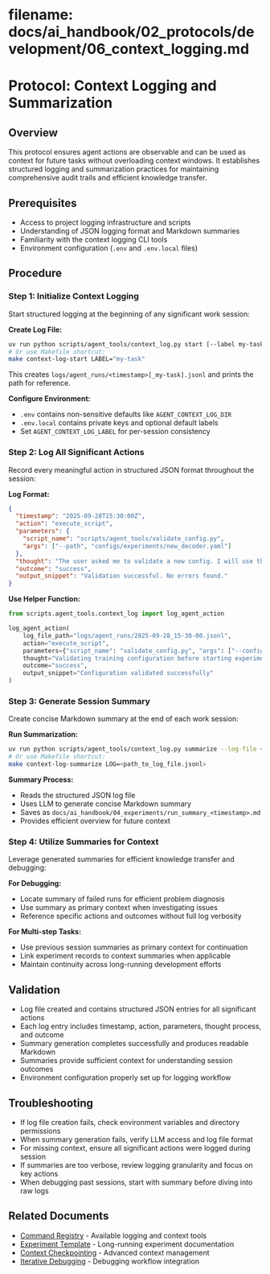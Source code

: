 # **filename: docs/ai_handbook/02_protocols/development/06_context_logging.md**
<!-- ai_cue:priority=high -->
<!-- ai_cue:use_when=context_logging,summarization,agent_workflow -->

# **Protocol: Context Logging and Summarization**

## **Overview**
This protocol ensures agent actions are observable and can be used as context for future tasks without overloading context windows. It establishes structured logging and summarization practices for maintaining comprehensive audit trails and efficient knowledge transfer.

## **Prerequisites**
- Access to project logging infrastructure and scripts
- Understanding of JSON logging format and Markdown summaries
- Familiarity with the context logging CLI tools
- Environment configuration (`.env` and `.env.local` files)

## **Procedure**

### **Step 1: Initialize Context Logging**
Start structured logging at the beginning of any significant work session:

**Create Log File:**
```bash
uv run python scripts/agent_tools/context_log.py start [--label my-task]
# Or use Makefile shortcut:
make context-log-start LABEL="my-task"
```

This creates `logs/agent_runs/<timestamp>[_my-task].jsonl` and prints the path for reference.

**Configure Environment:**
- `.env` contains non-sensitive defaults like `AGENT_CONTEXT_LOG_DIR`
- `.env.local` contains private keys and optional default labels
- Set `AGENT_CONTEXT_LOG_LABEL` for per-session consistency

### **Step 2: Log All Significant Actions**
Record every meaningful action in structured JSON format throughout the session:

**Log Format:**
```json
{
  "timestamp": "2025-09-28T15:30:00Z",
  "action": "execute_script",
  "parameters": {
    "script_name": "scripts/agent_tools/validate_config.py",
    "args": ["--path", "configs/experiments/new_decoder.yaml"]
  },
  "thought": "The user asked me to validate a new config. I will use the 'validate_config.py' tool from the command registry to check for errors before proceeding.",
  "outcome": "success",
  "output_snippet": "Validation successful. No errors found."
}
```

**Use Helper Function:**
```python
from scripts.agent_tools.context_log import log_agent_action

log_agent_action(
    log_file_path="logs/agent_runs/2025-09-28_15-30-00.jsonl",
    action="execute_script",
    parameters={"script_name": "validate_config.py", "args": ["--config-name", "train"]},
    thought="Validating training configuration before starting experiment",
    outcome="success",
    output_snippet="Configuration validated successfully"
)
```

### **Step 3: Generate Session Summary**
Create concise Markdown summary at the end of each work session:

**Run Summarization:**
```bash
uv run python scripts/agent_tools/context_log.py summarize --log-file <path_to_log_file.jsonl>
# Or use Makefile shortcut:
make context-log-summarize LOG=<path_to_log_file.jsonl>
```

**Summary Process:**
- Reads the structured JSON log file
- Uses LLM to generate concise Markdown summary
- Saves as `docs/ai_handbook/04_experiments/run_summary_<timestamp>.md`
- Provides efficient overview for future context

### **Step 4: Utilize Summaries for Context**
Leverage generated summaries for efficient knowledge transfer and debugging:

**For Debugging:**
- Locate summary of failed runs for efficient problem diagnosis
- Use summary as primary context when investigating issues
- Reference specific actions and outcomes without full log verbosity

**For Multi-step Tasks:**
- Use previous session summaries as primary context for continuation
- Link experiment records to context summaries when applicable
- Maintain continuity across long-running development efforts

## **Validation**
- Log file created and contains structured JSON entries for all significant actions
- Each log entry includes timestamp, action, parameters, thought process, and outcome
- Summary generation completes successfully and produces readable Markdown
- Summaries provide sufficient context for understanding session outcomes
- Environment configuration properly set up for logging workflow

## **Troubleshooting**
- If log file creation fails, check environment variables and directory permissions
- When summary generation fails, verify LLM access and log file format
- For missing context, ensure all significant actions were logged during session
- If summaries are too verbose, review logging granularity and focus on key actions
- When debugging past sessions, start with summary before diving into raw logs

## **Related Documents**
- [Command Registry](02_command_registry.md) - Available logging and context tools
- [Experiment Template](../../experiments/TEMPLATE.md) - Long-running experiment documentation
- [Context Checkpointing](08_context_checkpointing.md) - Advanced context management
- [Iterative Debugging](07_iterative_debugging.md) - Debugging workflow integration
